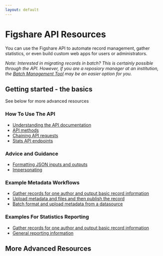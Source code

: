 ```yaml
---
layout: default
---
```


# Figshare API Resources

You can use the Figshare API to automate record management, gather statistics, or even build custom web apps for users or administrators. 

*Note: Interested in migrating records in batch? This is certainly possible through the API. However, if you are a reposiory manager at an institution, the <a href="https://help.figshare.com/article/administrative-batch-management" target="_blank">Batch Management Tool</a> may be an easier option for you.*

## Getting started - the basics
See below for more advanced resources

### How To Use The API

- [Understanding the API documentation](./resources/understanding-api-documentation.html)
- [API methods](./resources/api-methods.html)
- [Chaining API requests](./resources/chain-api-requests.html)
- [Stats API endpoints](./resources/statistics-endpoints.html)

### Advice and Guidance

- [Formatting JSON inputs and outputs](./resources/formatting.html)
- [Impersonating](./resources/impersonating.html)


### Example Metadata Workflows
- [Gather records for one author and output basic record information](./resources/author-report.html)
- [Upload metadata and files and then publish the record](./resources/create-upload-publish.html)
- [Batch format and upload metadata from a datasource](./resources/batch-upload-from-source.html)

### Examples For Statistics Reporting
  - [Gather records for one author and output basic record information](./resources/author-report.html)
 - [General reporting information](./resources/statistics-reporting.html)

## More Advanced Resources